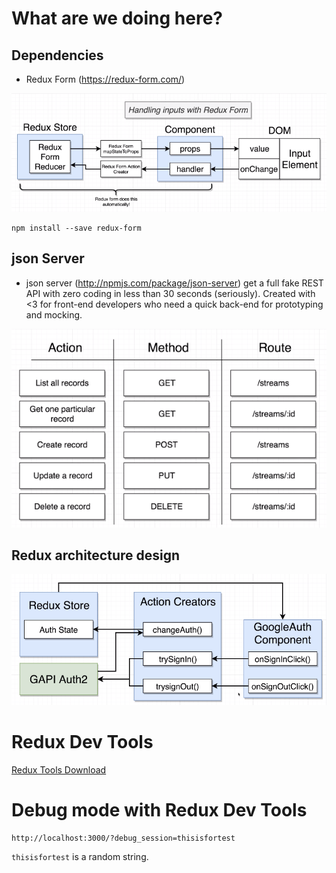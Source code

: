 # What are we doing here?

## Dependencies

- Redux Form (https://redux-form.com/)

![Redux Form](https://github.com/erossini/ReactJsTutorial/blob/master/10-TwitchTV/images/reduxform.png)

```
npm install --save redux-form
```

## json Server

- json server (http://npmjs.com/package/json-server) get a full fake REST API with zero coding in less than 30 seconds (seriously). Created with <3 for front-end developers who need a quick back-end for prototyping and mocking.

![Api Method](https://github.com/erossini/ReactJsTutorial/blob/master/10-TwitchTV/images/api-methods.png)

## Redux architecture design

![Redux architecture design](https://github.com/erossini/ReactJsTutorial/blob/master/10-TwitchTV/images/redux-architecture-design-for-oauth.png)

# Redux Dev Tools

[Redux Tools Download](https://github.com/zalmoxisus/redux-devtools-extension)

# Debug mode with Redux Dev Tools

```
http://localhost:3000/?debug_session=thisisfortest
```

`thisisfortest` is a random string.
